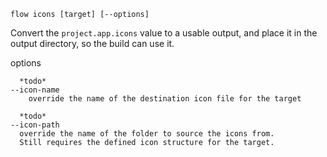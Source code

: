 `flow icons [target] [--options]`

Convert the `project.app.icons` value to a usable output,
and place it in the output directory, so the build can use it.

  options

      *todo*
    --icon-name
        override the name of the destination icon file for the target

      *todo*
    --icon-path
      override the name of the folder to source the icons from.
      Still requires the defined icon structure for the target.


